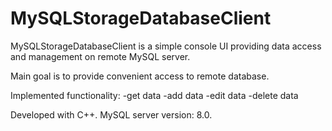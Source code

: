# MySQLStorageDatabaseClient

MySQLStorageDatabaseClient is a simple console UI providing data access and management on remote MySQL server.

Main goal is to provide convenient access to remote database.

Implemented functionality:
  -get data
  -add data
  -edit data
  -delete data
  
Developed with C++. MySQL server version: 8.0.
